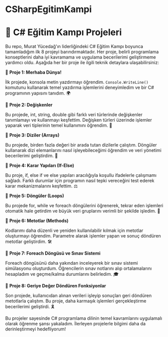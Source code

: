 # CSharpEgitimKampi
# 🚀 C# Eğitim Kampı Projeleri

Bu repo, Murat Yücedağ'ın liderliğindeki C# Eğitim Kampı boyunca tamamladığım ilk 8 projeyi barındırmaktadır. Her proje, belirli programlama konseptlerini daha iyi kavramama ve uygulama becerilerimi geliştirmeme yardımcı oldu. Aşağıda her bir proje ile ilgili teknik detaylara ulaşabilirsiniz:

🔹 **Proje 1: Merhaba Dünya!**

İlk projede, konsola metin yazdırmayı öğrendim. `Console.WriteLine()` komutunu kullanarak temel yazdırma işlemlerini deneyimledim ve bir C# programının yapısını tanıdım. 🌍

🔹 **Proje 2: Değişkenler**

Bu projede, int, string, double gibi farklı veri türlerinde değişkenler tanımlamayı ve kullanmayı keşfettim. Değişken türleri üzerinde işlemler yaparak veri tiplerinin temel kullanımını öğrendim. 🔢

🔹 **Proje 3: Diziler (Arrays)**

Bu projede, birden fazla değeri bir arada tutan dizilerle çalıştım. Döngüler kullanarak dizi elemanlarını nasıl işleyebileceğimi öğrendim ve veri yönetimi becerilerimi geliştirdim. 🧩

🔹 **Proje 4: Karar Yapıları (If-Else)**

Bu proje, if, else if ve else yapıları aracılığıyla koşullu ifadelerle çalışmamı sağladı. Farklı durumlar için programın nasıl tepki vereceğini test ederek karar mekanizmalarını keşfettim. ⚖️

🔹 **Proje 5: Döngüler (Loops)**

Bu projede for, while ve foreach döngülerini öğrenerek, tekrar eden işlemleri otomatik hale getirdim ve büyük veri gruplarını verimli bir şekilde işledim. 🔄

🔹 **Proje 6: Metotlar (Methods)**

Kodlarımı daha düzenli ve yeniden kullanılabilir kılmak için metotlar oluşturmayı öğrendim. Parametre alarak işlemler yapan ve sonuç döndüren metotlar geliştirdim. 🛠️

🔹 **Proje 7: Foreach Döngüsü ve Sınav Sistemi**

Foreach döngüsünü daha yakından inceleyerek bir sınav sistemi simülasyonu oluşturdum. Öğrencilerin sınav notlarını alıp ortalamalarını hesapladım ve geçme/kalma durumlarını belirledim. 🎓

🔹 **Proje 8: Geriye Değer Döndüren Fonksiyonlar**

Son projede, kullanıcıdan alınan verileri işleyip sonuçları geri döndüren metotlarla çalıştım. Bu proje, daha karmaşık işlemleri gerçekleştirme becerilerimi geliştirdi. 🎗️

Bu projeler sayesinde C# programlama dilinin temel kavramlarını uygulamalı olarak öğrenme şansı yakaladım. İlerleyen projelerle bilgimi daha da derinleştirmeyi hedefliyorum!
